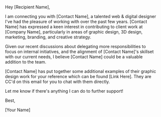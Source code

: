 Hey [Recipient Name],

I am connecting you with [Contact Name], a talented web & digital designer I've had the pleasure of working with over the past few years. [Contact Name] has expressed a keen interest in contributing to client work at [Company Name], particularly in areas of graphic design, 3D design, marketing, branding, and creative strategy.

Given our recent discussions about delegating more responsibilities to focus on internal initiatives, and the alignment of [Contact Name]'s skillset with our current needs, I believe [Contact Name] could be a valuable addition to the team.

[Contact Name] has put together some additional examples of their graphic design work for your reference which can be found [Link Here]. They are CC'd on this email for you to chat with them directly.

Let me know if there's anything I can do to further support!

Best,

[Your Name]
